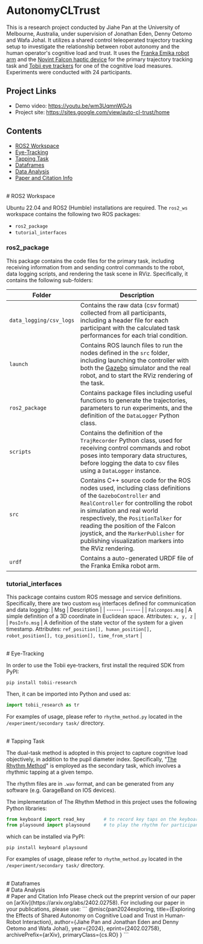 # AutonomyCLTrust

This is a research project conducted by Jiahe Pan at the University of Melbourne, Australia, under supervision of Jonathan Eden, Denny Oetomo and Wafa Johal. It utilizes a shared control teleoperated trajectory tracking setup to investigate the relationship between robot autonomy and the human operator's cognitive load and trust. It uses the [Franka Emika robot arm](https://franka.de/research) and the [Novint Falcon haptic device](https://www.forcedimension.com/company/about) for the primary trajectory tracking task and [Tobii eye trackers](https://www.tobii.com/solutions/scientific-research) for one of the cognitive load measures. Experiments were conducted with 24 participants. 


## Project Links
- Demo video: https://youtu.be/wm3UqmnWGJs
- Project site: https://sites.google.com/view/auto-cl-trust/home


## Contents

- [ROS2 Workspace](#1)
- [Eye-Tracking](#2)
- [Tapping Task](#3)
- [Dataframes](#4)
- [Data Analysis](#5)
- [Paper and Citation Info](#6)

<br>
<a id='1'></a>
# ROS2 Workspace

Ubuntu 22.04 and ROS2 (Humble) installations are required. The `ros2_ws` workspace contains the following two ROS packages:
- `ros2_package`
- `tutorial_interfaces`

### ros2_package
This package contains the code files for the primary task, including receiving information from and sending control commands to the robot, data logging scripts, and rendering the task scene in RViz. Specifically, it contains the following sub-folders:

| Folder | Description |
| ------ | ------ |
| `data_logging/csv_logs` | Contains the raw data (csv format) collected from all participants, including a header file for each participant with the calculated task performances for each trial condition. |
| `launch` | Contains ROS launch files to run the nodes defined in the `src` folder, including launching the controller with both the [Gazebo](https://docs.ros.org/en/foxy/Tutorials/Advanced/Simulators/Ignition/Ignition.html) simulator and the real robot, and to start the RViz rendering of the task. |
| `ros2_package` | Contains package files including useful functions to generate the trajectories, parameters to run experiments, and the definition of the `DataLogger` Python class. |
| `scripts` | Contains the definition of the `TrajRecorder` Python class, used for receiving control commands and robot poses into temporary data structures, before logging the data to csv files using a `DataLogger` instance. |
| `src` | Contains C++ source code for the ROS nodes used, including class definitions of the `GazeboController` and `RealController` for controlling the robot in simulation and real world respectively, the `PositionTalker` for reading the position of the Falcon joystick, and the `MarkerPublisher` for publishing visualization markers into the RViz rendering.  |
| `urdf` | Contains a auto-generated URDF file of the Franka Emika robot arm.  |

### tutorial_interfaces
This packcage contains custom ROS message and service definitions. Specifically, there are two custom `msg` interfaces defined for communication and data logging:
| Msg | Description |
| ------ | ------ |
| `Falconpos.msg` | A simple definition of a 3D coordinate in Euclidean space. Attributes: `x, y, z` |
| `PosInfo.msg` | A definition of the state vector of the system for a given timestamp. Attributes: `ref_position[], human_position[], robot_position[], tcp_position[], time_from_start` |


<br>
<a id='2'></a>
# Eye-Tracking

In order to use the Tobii eye-trackers, first install the required SDK from PyPI:
```shell script
pip install tobii-research
```
Then, it can be imported into Python and used as:
```python
import tobii_research as tr
```
For examples of usage, please refer to `rhythm_method.py` located in the `/experiment/secondary task/` directory.


<br>
<a id='3'></a>
# Tapping Task

The dual-task method is adopted in this project to capture cognitive load objectively, in addition to the pupil diameter index. Specifically, "[The Rhythm Method](https://onlinelibrary.wiley.com/doi/abs/10.1002/acp.3100)" is employed as the secondary task, which involves a rhythmic tapping at a given tempo.

The rhythm files are in `.wav` format, and can be generated from any software (e.g. GarageBand on IOS devices).

The implementation of The Rhythm Method in this project uses the following Python libraries:
```python
from keyboard import read_key       # to record key taps on the keyboard
from playsound import playsound     # to play the rhythm for participants' reference
```
which can be installed via PyPI:
```shell script
pip install keyboard playsound
```
For examples of usage, please refer to `rhythm_method.py` located in the `/experiment/secondary task/` directory.


<br>
<a id='4'></a>
# Dataframes


<br>
<a id='5'></a>
# Data Analysis


<br>
<a id='6'></a>
# Paper and Citation Info
Please check out the preprint version of our paper on [arXiv](https://arxiv.org/abs/2402.02758).
For including our paper in your publications, please use:
```
@misc{pan2024exploring,
      title={Exploring the Effects of Shared Autonomy on Cognitive Load and Trust in Human-Robot Interaction}, 
      author={Jiahe Pan and Jonathan Eden and Denny Oetomo and Wafa Johal},
      year={2024},
      eprint={2402.02758},
      archivePrefix={arXiv},
      primaryClass={cs.RO}
}
```